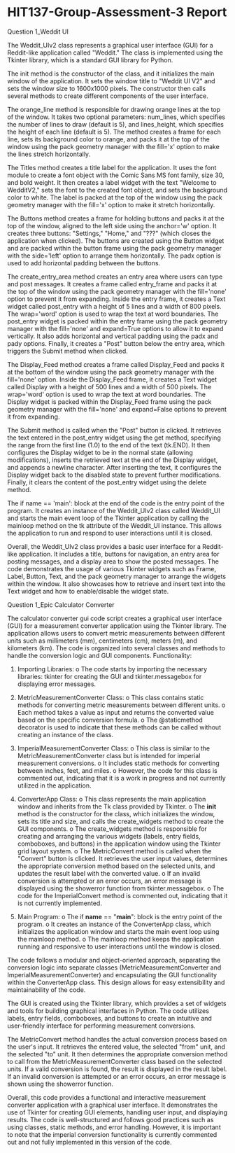 # HIT137-Group-Assessment-3 Report
Question 1_Weddit UI

The Weddit_UIv2 class represents a graphical user interface (GUI) for a Reddit-like application called "Weddit." The class is implemented using the Tkinter library, which is a standard GUI library for Python.

The init method is the constructor of the class, and it initializes the main window of the application. It sets the window title to "Weddit UI V2" and sets the window size to 1600x1000 pixels. The constructor then calls several methods to create different components of the user interface.

The orange_line method is responsible for drawing orange lines at the top of the window. It takes two optional parameters: num_lines, which specifies the number of lines to draw (default is 5), and lines_height, which specifies the height of each line (default is 5). The method creates a frame for each line, sets its background color to orange, and packs it at the top of the window using the pack geometry manager with the fill='x' option to make the lines stretch horizontally.

The Titles method creates a title label for the application. It uses the font module to create a font object with the Comic Sans MS font family, size 30, and bold weight. It then creates a label widget with the text "Welcome to WedditV2," sets the font to the created font object, and sets the background color to white. The label is packed at the top of the window using the pack geometry manager with the fill='x' option to make it stretch horizontally.

The Buttons method creates a frame for holding buttons and packs it at the top of the window, aligned to the left side using the anchor='w' option. It creates three buttons: "Settings," "Home," and "???" (which closes the application when clicked). The buttons are created using the Button widget and are packed within the button frame using the pack geometry manager with the side='left' option to arrange them horizontally. The padx option is used to add horizontal padding between the buttons.

The create_entry_area method creates an entry area where users can type and post messages. It creates a frame called entry_frame and packs it at the top of the window using the pack geometry manager with the fill='none' option to prevent it from expanding. Inside the entry frame, it creates a Text widget called post_entry with a height of 5 lines and a width of 800 pixels. The wrap='word' option is used to wrap the text at word boundaries. The post_entry widget is packed within the entry frame using the pack geometry manager with the fill='none' and expand=True options to allow it to expand vertically. It also adds horizontal and vertical padding using the padx and pady options. Finally, it creates a "Post" button below the entry area, which triggers the Submit method when clicked.

The Display_Feed method creates a frame called Display_Feed and packs it at the bottom of the window using the pack geometry manager with the fill='none' option. Inside the Display_Feed frame, it creates a Text widget called Display with a height of 500 lines and a width of 500 pixels. The wrap='word' option is used to wrap the text at word boundaries. The Display widget is packed within the Display_Feed frame using the pack geometry manager with the fill='none' and expand=False options to prevent it from expanding.

The Submit method is called when the "Post" button is clicked. It retrieves the text entered in the post_entry widget using the get method, specifying the range from the first line (1.0) to the end of the text (tk.END). It then configures the Display widget to be in the normal state (allowing modifications), inserts the retrieved text at the end of the Display widget, and appends a newline character. After inserting the text, it configures the Display widget back to the disabled state to prevent further modifications. Finally, it clears the content of the post_entry widget using the delete method.

The if name == 'main': block at the end of the code is the entry point of the program. It creates an instance of the Weddit_UIv2 class called Weddit_UI and starts the main event loop of the Tkinter application by calling the mainloop method on the tk attribute of the Weddit_UI instance. This allows the application to run and respond to user interactions until it is closed.

Overall, the Weddit_UIv2 class provides a basic user interface for a Reddit-like application. It includes a title, buttons for navigation, an entry area for posting messages, and a display area to show the posted messages. The code demonstrates the usage of various Tkinter widgets such as Frame, Label, Button, Text, and the pack geometry manager to arrange the widgets within the window. It also showcases how to retrieve and insert text into the Text widget and how to enable/disable the widget state.

Question 1_Epic Calculator Converter

The calculator converter gui code script creates a graphical user interface (GUI) for a measurement converter application using the Tkinter library. The application allows users to convert metric measurements between different units such as millimeters (mm), centimeters (cm), meters (m), and kilometers (km). The code is organized into several classes and methods to handle the conversion logic and GUI components.
Functionality:
1.	Importing Libraries: 
o	The code starts by importing the necessary libraries: tkinter for creating the GUI and tkinter.messagebox for displaying error messages.

3.	MetricMeasurementConverter Class: 
o	This class contains static methods for converting metric measurements between different units.
o	Each method takes a value as input and returns the converted value based on the specific conversion formula.
o	The @staticmethod decorator is used to indicate that these methods can be called without creating an instance of the class.

5.	ImperialMeasurementConverter Class: 
o	This class is similar to the MetricMeasurementConverter class but is intended for imperial measurement conversions.
o	It includes static methods for converting between inches, feet, and miles.
o	However, the code for this class is commented out, indicating that it is a work in progress and not currently utilized in the application.

7.	ConverterApp Class: 
o	This class represents the main application window and inherits from the Tk class provided by Tkinter.
o	The __init__ method is the constructor for the class, which initializes the window, sets its title and size, and calls the create_widgets method to create the GUI components.
o	The create_widgets method is responsible for creating and arranging the various widgets (labels, entry fields, comboboxes, and buttons) in the application window using the Tkinter grid layout system.
o	The MetricConvert method is called when the "Convert" button is clicked. It retrieves the user input values, determines the appropriate conversion method based on the selected units, and updates the result label with the converted value.
o	If an invalid conversion is attempted or an error occurs, an error message is displayed using the showerror function from tkinter.messagebox.
o	The code for the ImperialConvert method is commented out, indicating that it is not currently implemented.

9.	Main Program: 
o	The if __name__ == "__main__": block is the entry point of the program.
o	It creates an instance of the ConverterApp class, which initializes the application window and starts the main event loop using the mainloop method.
o	The mainloop method keeps the application running and responsive to user interactions until the window is closed.

The code follows a modular and object-oriented approach, separating the conversion logic into separate classes (MetricMeasurementConverter and ImperialMeasurementConverter) and encapsulating the GUI functionality within the ConverterApp class. This design allows for easy extensibility and maintainability of the code.

The GUI is created using the Tkinter library, which provides a set of widgets and tools for building graphical interfaces in Python. The code utilizes labels, entry fields, comboboxes, and buttons to create an intuitive and user-friendly interface for performing measurement conversions.

The MetricConvert method handles the actual conversion process based on the user's input. It retrieves the entered value, the selected "from" unit, and the selected "to" unit. It then determines the appropriate conversion method to call from the MetricMeasurementConverter class based on the selected units. If a valid conversion is found, the result is displayed in the result label. If an invalid conversion is attempted or an error occurs, an error message is shown using the showerror function.

Overall, this code provides a functional and interactive measurement converter application with a graphical user interface. It demonstrates the use of Tkinter for creating GUI elements, handling user input, and displaying results. The code is well-structured and follows good practices such as using classes, static methods, and error handling. However, it is important to note that the imperial conversion functionality is currently commented out and not fully implemented in this version of the code.


